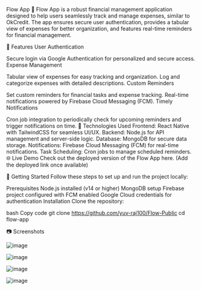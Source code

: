 Flow App 📱
Flow App is a robust financial management application designed to help users seamlessly track and manage expenses, similar to OkCredit. The app ensures secure user authentication, provides a tabular view of expenses for better organization, and features real-time reminders for financial management.

🌟 Features
User Authentication

Secure login via Google Authentication for personalized and secure access.
Expense Management

Tabular view of expenses for easy tracking and organization.
Log and categorize expenses with detailed descriptions.
Custom Reminders

Set custom reminders for financial tasks and expense tracking.
Real-time notifications powered by Firebase Cloud Messaging (FCM).
Timely Notifications

Cron job integration to periodically check for upcoming reminders and trigger notifications on time.
🚀 Technologies Used
Frontend: React Native with TailwindCSS for seamless UI/UX.
Backend: Node.js for API management and server-side logic.
Database: MongoDB for secure data storage.
Notifications: Firebase Cloud Messaging (FCM) for real-time notifications.
Task Scheduling: Cron jobs to manage scheduled reminders.
🌐 Live Demo
Check out the deployed version of the Flow App here. (Add the deployed link once available)

📖 Getting Started
Follow these steps to set up and run the project locally:

Prerequisites
Node.js installed (v14 or higher)
MongoDB setup
Firebase project configured with FCM enabled
Google Cloud credentials for authentication
Installation
Clone the repository:

bash
Copy code
git clone https://github.com/yuv-raj100/Flow-Public
cd flow-app

📷 Screenshots

![image](https://github.com/user-attachments/assets/8b2e95d6-9eb1-4132-8207-d9dd224f29c1)

![image](https://github.com/user-attachments/assets/a5f5b3b6-55ac-41af-bc3b-80cc95f7bdd0)

![image](https://github.com/user-attachments/assets/a50bb33e-7525-46c4-bebe-0e0df3c2ef66)

![image](https://github.com/user-attachments/assets/16df51a9-ef86-4792-bad8-0fefdfb9b76a)








